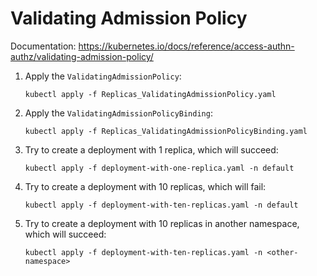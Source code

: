 # Validating Admission Policy

Documentation: <https://kubernetes.io/docs/reference/access-authn-authz/validating-admission-policy/>

1. Apply the `ValidatingAdmissionPolicy`:

   ```
   kubectl apply -f Replicas_ValidatingAdmissionPolicy.yaml
   ```

1. Apply the `ValidatingAdmissionPolicyBinding`:

   ```
   kubectl apply -f Replicas_ValidatingAdmissionPolicyBinding.yaml
   ```

1. Try to create a deployment with 1 replica, which will succeed:

   ```
   kubectl apply -f deployment-with-one-replica.yaml -n default
   ```

1. Try to create a deployment with 10 replicas, which will fail:

   ```
   kubectl apply -f deployment-with-ten-replicas.yaml -n default
   ```

1. Try to create a deployment with 10 replicas in another namespace, which will
   succeed:

   ```
   kubectl apply -f deployment-with-ten-replicas.yaml -n <other-namespace>
   ```

